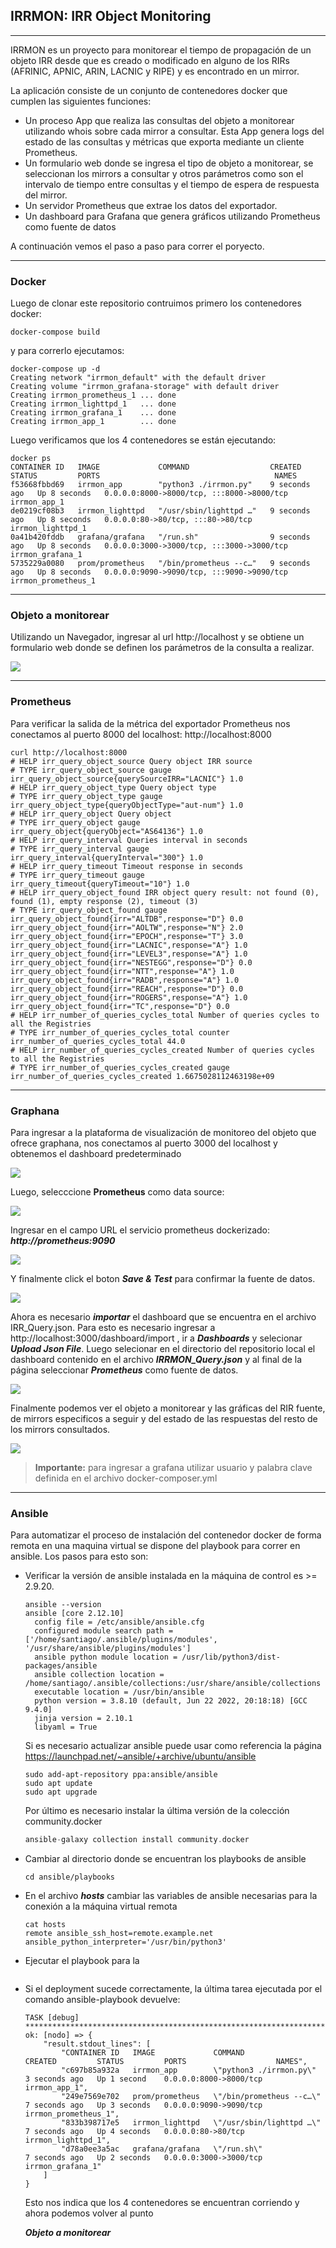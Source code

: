 

## IRRMON: IRR Object Monitoring

------

IRRMON es un proyecto para monitorear el tiempo de propagación de un objeto IRR desde que es creado o modificado en alguno de los RIRs  (AFRINIC, APNIC, ARIN, LACNIC y RIPE) y es encontrado en un mirror. 

La aplicación consiste de un conjunto de contenedores docker que cumplen las siguientes funciones:

- Un proceso App que realiza las consultas del objeto a monitorear utilizando whois sobre cada mirror a consultar.  Esta App genera logs del estado de las consultas y métricas que exporta mediante un cliente Prometheus.
- Un formulario web donde se ingresa el tipo de objeto a monitorear, se seleccionan los mirrors a consultar y otros parámetros como son el intervalo de tiempo entre consultas y el tiempo de espera de respuesta del mirror. 
- Un servidor Prometheus que extrae los datos del exportador.
- Un dashboard para Grafana que genera gráficos utilizando Prometheus como fuente de datos

A continuación vemos el paso a paso para correr el poryecto.

------

### Docker

Luego de clonar este repositorio contruimos primero los contenedores docker:

```
docker-compose build
```

y para correrlo ejecutamos:

```
docker-compose up -d
Creating network "irrmon_default" with the default driver
Creating volume "irrmon_grafana-storage" with default driver
Creating irrmon_prometheus_1 ... done
Creating irrmon_lighttpd_1   ... done
Creating irrmon_grafana_1    ... done
Creating irrmon_app_1        ... done
```

Luego verificamos que los 4 contenedores se están ejecutando:

```
docker ps
CONTAINER ID   IMAGE             COMMAND                  CREATED         STATUS         PORTS                                       NAMES
f53668fbbd69   irrmon_app        "python3 ./irrmon.py"    9 seconds ago   Up 8 seconds   0.0.0.0:8000->8000/tcp, :::8000->8000/tcp   irrmon_app_1
de0219cf08b3   irrmon_lighttpd   "/usr/sbin/lighttpd …"   9 seconds ago   Up 8 seconds   0.0.0.0:80->80/tcp, :::80->80/tcp           irrmon_lighttpd_1
0a41b420fddb   grafana/grafana   "/run.sh"                9 seconds ago   Up 8 seconds   0.0.0.0:3000->3000/tcp, :::3000->3000/tcp   irrmon_grafana_1
5735229a0080   prom/prometheus   "/bin/prometheus --c…"   9 seconds ago   Up 8 seconds   0.0.0.0:9090->9090/tcp, :::9090->9090/tcp   irrmon_prometheus_1
```

------

### Objeto a monitorear

Utilizando un Navegador, ingresar al url http://localhost y se obtiene un formulario web donde se definen los parámetros de la consulta a realizar.

![](./images/webform.png)

------

### Prometheus

Para verificar la salida de la métrica del exportador Prometheus nos conectamos al puerto 8000 del localhost: http://localhost:8000

```
curl http://localhost:8000
# HELP irr_query_object_source Query object IRR source
# TYPE irr_query_object_source gauge
irr_query_object_source{querySourceIRR="LACNIC"} 1.0
# HELP irr_query_object_type Query object type
# TYPE irr_query_object_type gauge
irr_query_object_type{queryObjectType="aut-num"} 1.0
# HELP irr_query_object Query object
# TYPE irr_query_object gauge
irr_query_object{queryObject="AS64136"} 1.0
# HELP irr_query_interval Queries interval in seconds
# TYPE irr_query_interval gauge
irr_query_interval{queryInterval="300"} 1.0
# HELP irr_query_timeout Timeout response in seconds
# TYPE irr_query_timeout gauge
irr_query_timeout{queryTimeout="10"} 1.0
# HELP irr_query_object_found IRR object query result: not found (0), found (1), empty response (2), timeout (3)
# TYPE irr_query_object_found gauge
irr_query_object_found{irr="ALTDB",response="D"} 0.0
irr_query_object_found{irr="AOLTW",response="N"} 2.0
irr_query_object_found{irr="EPOCH",response="T"} 3.0
irr_query_object_found{irr="LACNIC",response="A"} 1.0
irr_query_object_found{irr="LEVEL3",response="A"} 1.0
irr_query_object_found{irr="NESTEGG",response="D"} 0.0
irr_query_object_found{irr="NTT",response="A"} 1.0
irr_query_object_found{irr="RADB",response="A"} 1.0
irr_query_object_found{irr="REACH",response="D"} 0.0
irr_query_object_found{irr="ROGERS",response="A"} 1.0
irr_query_object_found{irr="TC",response="D"} 0.0
# HELP irr_number_of_queries_cycles_total Number of queries cycles to all the Registries
# TYPE irr_number_of_queries_cycles_total counter
irr_number_of_queries_cycles_total 44.0
# HELP irr_number_of_queries_cycles_created Number of queries cycles to all the Registries
# TYPE irr_number_of_queries_cycles_created gauge
irr_number_of_queries_cycles_created 1.6675028112463198e+09
```

------

### Graphana		

Para ingresar a la plataforma de visualización de monitoreo del objeto que ofrece graphana, nos conectamos al puerto 3000 del localhost y obtenemos el dashboard predeterminado

![](./images/grafana-ss0.png)

Luego, selecccione **Prometheus** como data source:

![](./images/grafana-ss1.png)

Ingresar en el campo URL el servicio prometheus dockerizado: ***http://prometheus:9090*** 

![](./images/grafana-ss2.png)



Y finalmente click el boton ***Save & Test*** para confirmar la fuente de datos.

![](./images/grafana-ss3.png)

Ahora es necesario ***importar*** el dashboard que se encuentra en el archivo IRR_Query.json. Para esto es necesario ingresar a  http://localhost:3000/dashboard/import , ir a ***Dashboards*** y selecionar ***Upload Json File***. Luego selecionar en el directorio del repositorio local el dashboard contenido en el archivo ***IRRMON_Query.json*** y al final de la página seleccionar ***Prometheus*** como fuente de datos.

![](./images/grafana-ss4.png)

Finalmente podemos ver el objeto a monitorear y las gráficas del RIR fuente, de mirrors especificos a seguir y del estado de las respuestas  del resto de los mirrors consultados. 

![](./images/grafana.png)



> **Importante:** para ingresar a grafana utilizar usuario y palabra clave definida en el archivo docker-composer.yml

------

### Ansible

Para automatizar el proceso de instalación del contenedor docker de forma remota en una maquina virtual se dispone del playbook para correr en ansible. Los pasos para esto son:

- Verificar la versión de ansible instalada en la máquina de control es  >= 2.9.20. 

  ```
  ansible --version
  ansible [core 2.12.10]
    config file = /etc/ansible/ansible.cfg
    configured module search path = ['/home/santiago/.ansible/plugins/modules', '/usr/share/ansible/plugins/modules']
    ansible python module location = /usr/lib/python3/dist-packages/ansible
    ansible collection location = /home/santiago/.ansible/collections:/usr/share/ansible/collections
    executable location = /usr/bin/ansible
    python version = 3.8.10 (default, Jun 22 2022, 20:18:18) [GCC 9.4.0]
    jinja version = 2.10.1
    libyaml = True
  ```

  Si es necesario actualizar ansible puede usar como referencia la página  https://launchpad.net/~ansible/+archive/ubuntu/ansible

  ```
  sudo add-apt-repository ppa:ansible/ansible
  sudo apt update
  sudo apt upgrade
  ```

  Por último es necesario instalar la última versión de la colección community.docker

  ```c
  ansible-galaxy collection install community.docker
  ```

- Cambiar al directorio donde se encuentran los playbooks de ansible

  ```
  cd ansible/playbooks
  ```

- En el archivo ***hosts*** cambiar las variables de ansible necesarias para la conexión a la máquina virtual remota

  ```
  cat hosts
  remote ansible_ssh_host=remote.example.net ansible_python_interpreter='/usr/bin/python3'
  ```

- Ejecutar el playbook para la 

  ```
  
  ```

- Si el deployment sucede correctamente, la última tarea ejecutada por el comando ansible-playbook devuelve:

  ```
  TASK [debug] *****************************************************************************************************************
  ok: [nodo] => {
      "result.stdout_lines": [
          "CONTAINER ID   IMAGE             COMMAND                  CREATED         STATUS         PORTS                    NAMES",
          "c697b85a932a   irrmon_app        \"python3 ./irrmon.py\"    3 seconds ago   Up 1 second    0.0.0.0:8000->8000/tcp   irrmon_app_1",
          "249e7569e702   prom/prometheus   \"/bin/prometheus --c…\"   7 seconds ago   Up 3 seconds   0.0.0.0:9090->9090/tcp   irrmon_prometheus_1",
          "833b398717e5   irrmon_lighttpd   \"/usr/sbin/lighttpd …\"   7 seconds ago   Up 4 seconds   0.0.0.0:80->80/tcp       irrmon_lighttpd_1",
          "d78a0ee3a5ac   grafana/grafana   \"/run.sh\"                7 seconds ago   Up 2 seconds   0.0.0.0:3000->3000/tcp   irrmon_grafana_1"
      ]
  }
  ```

  Esto nos indica que los 4 contenedores se encuentran corriendo y ahora podemos volver al punto 

  ***Objeto a monitorear***

  
